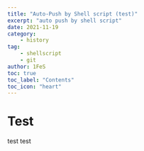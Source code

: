 ```yaml
---
title: "Auto-Push by Shell script (test)"
excerpt: "auto push by shell script"
date: 2021-11-19
category:
    - history
tag:
    - shellscript
    - git
author: 1FeS
toc: true
toc_label: "Contents"
toc_icon: "heart"
---
```


# Test

test
test
